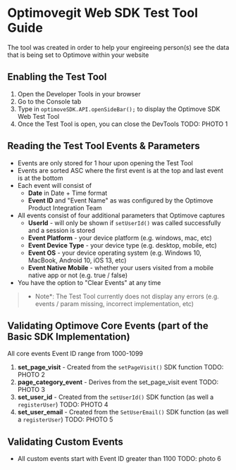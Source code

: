 # Optimovegit Web SDK Test Tool Guide
The tool was created in order to help your engireeing person(s) see the data that is being set to Optimove within your website

## Enabling the Test Tool
1. Open the Developer Tools in your browser
2. Go to the Console tab
3. Type in `optimoveSDK.API.openSideBar();` to display the Optimove SDK Web Test Tool
4. Once the Test Tool is open, you can close the DevTools
TODO: PHOTO 1

## Reading the Test Tool Events & Parameters
- Events are only stored for 1 hour upon opening the Test Tool
- Events are sorted ASC where the first event is at the top and last event is at the bottom
- Each event will consist of 
    - **Date** in Date + Time format
    - **Event ID** and "Event Name" as was configured by the Optimove Product Integration Team
- All events consist of four additional parameters that Optimove captures
    - **UserId** - will only be shown if `setUserId()` was called successfully and a session is stored
    - **Event Platform** - your device platform (e.g. windows, mac, etc)
    - **Event Device Type** - your device type (e.g. desktop, mobile, etc)
    - **Event OS** - your device operating system (e.g. Windows 10, MacBook, Android 10, iOS 13, etc)
    - **Event Native Mobile** - whether your users visited from a mobile native app or not (e.g. true / false)
- You have the option to "Clear Events" at any time

>- Note*: The Test Tool currently does not display any errors (e.g. events / param missing, incorrect implementation, etc)

## Validating Optimove Core Events (part of the Basic SDK Implementation)
All core events Event ID range from 1000-1099
1. **set_page_visit** - Created from the `setPageVisit()` SDK function
TODO: PHOTO 2
2. **page_category_event** - Derives from the set_page_visit event
TODO: PHOTO 3
3. **set_user_id** - Created from the `setUserId()` SDK function (as well a `registerUser`)
TODO: PHOTO 4
4. **set_user_email** - Created from the `SetUserEmail()` SDK function  (as well a `registerUser`)
TODO: PHOTO 5

## Validating Custom Events
- All custom events start with Event ID greater than 1100
TODO: photo 6
